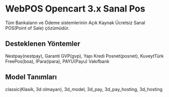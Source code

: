 # WebPOS Opencart 3.x Sanal Pos
Tüm Bankaların ve Ödeme sistemlerinin Açık Kaynak Ücretsiz Sanal POS(Point of Sale) çözümüdür.

Desteklenen Yöntemler
---------------------
Nestpay(nestpay),
Garanti GVP(gvp),
Yapı Kredi Posnet(posnet),
KuveytTürk FreePos(boa),
İPara(ipara),
PAYU(Payu)
Vakıfbank

Model Tanımları
---------------
classic(Klasik, 3d olmayan),
3d_model,
3d_pay,
3d_pay_hosting,
3d_hosting
